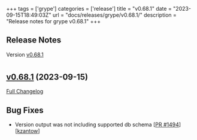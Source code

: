 +++
tags = ['grype']
categories = ['release']
title = "v0.68.1"
date = "2023-09-15T18:49:03Z"
url = "docs/releases/grype/v0.68.1/"
description = "Release notes for grype v0.68.1"
+++

## Release Notes

Version [v0.68.1](https://github.com/anchore/grype/releases/tag/v0.68.1)

# 

## [v0.68.1](https://github.com/anchore/grype/tree/v0.68.1) (2023-09-15)

[Full Changelog](https://github.com/anchore/grype/compare/v0.68.0...v0.68.1)

## Bug Fixes

- Version output was not including supported db schema [[PR #1494](https://github.com/anchore/grype/pull/1494)] [[kzantow](https://github.com/kzantow)]
